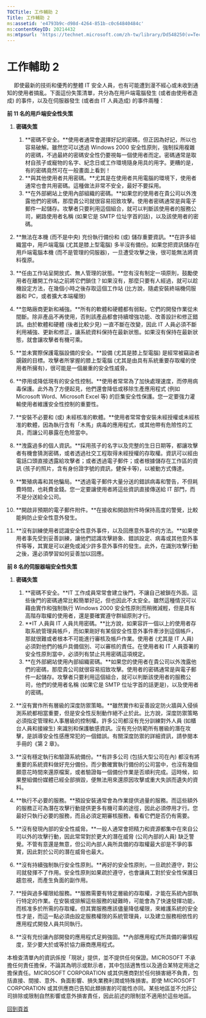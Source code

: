 ```yaml
---
TOCTitle: 工作輔助 2
Title: 工作輔助 2
ms:assetid: 'e4793b9c-d98d-4264-851b-c0c64840484c'
ms:contentKeyID: 20214432
ms:mtpsurl: 'https://technet.microsoft.com/zh-tw/library/Dd548250(v=TechNet.10)'
---
```


工作輔助 2
==========

　
即使最新的技術和優秀的整體 IT 安全人員，也有可能遭到漫不經心或未收到通知的使用者搞亂。下面這份失策清單，共分為在用戶端電腦發生 (或者由使用者造成) 的事件，以及在伺服器發生 (或者由 IT 人員造成) 的事件兩種：

**前 11 名的用戶端安全性失策**

1.  **密碼失策**
    1.  **密碼不安全。**使用者通常會選擇好記的密碼，但正因為好記，所以也容易破解。雖然您可以透過 Windows 2000 安全性原則，強制採用複雜的密碼，不過最終的密碼安全性仍要視每一個使用者而定。密碼通常是取材自孩子或寵物的名字、紀念日或工作環境隨身用具的用字。更糟的是，有的密碼竟然可在一般畫面上看到！
    2.  **與其他使用者共用密碼。**尤其是在使用者共用電腦的環境下，使用者通常也會共用密碼。這種做法非常不安全，最好不要採用。
    3.  **在外部網站上使用內部組織的密碼。**如果您的使用者在貴公司以外洩露他們的密碼，那麼貴公司就很容易招致攻擊。使用者密碼通常是與電子郵件一起儲存。攻擊者只要利用這個組合，就可以判斷該使用者的服務公司，網路使用者名稱 (如果它是 SMTP 位址字首的話)，以及該使用者的密碼。

2.  **無法在本機 (而不是中央) 充份執行備份和 (或) 儲存重要資訊。**在許多組織當中，用戶端電腦 (尤其是膝上型電腦) 多半沒有備份。如果您把資訊儲存在用戶端電腦本機 (而不是管理的伺服器)，一旦遭受攻擊之後，很可能無法將資料復原。
    　
3.  **任由工作站呈開放式、無人管理的狀態。**您有沒有制定一項原則，鼓勵使用者在離開工作站之前將它們鎖住？如果沒有，那麼只要有人經過，就可以趁機設定方法，在幾個小時之後存取這個工作站 (比方說，隨處安裝終端機伺服器和 PC，或者擴大本端權限)
    　
4.  **忽略廠商更新和補強。**所有的軟體和硬體都有弱點，它們的開發作業從未間斷。除非產品不再使用，否則該產品都會持續增強功能、改善設計和修正錯誤。由於軟體和硬體 (後者比較少見) 一直不斷在改變，因此 IT 人員必須不斷利用補強、更新和修正，讓系統資料保持在最新狀態。如果沒有保持在最新狀態，就會讓攻擊者有機可乘。
    　
5.  **並未實際保護電腦設備的安全。**設備 (尤其是膝上型電腦) 是經常被竊盜者覬覦的目標。攻擊者所掌握的膝上型電腦 (尤其是由具有系統重要存取權的使用者所擁有)，很可能是一個嚴重的安全性威脅。
    　
6.  **停用或降低現有的安全性控制。**使用者常常為了加快處理速度，而停用病毒保護。此外為了方便起見，他們還會降低或移除生產應用程式 (例如 Microsoft Word、Microsoft Excel 等) 的巨集安全性保護。您一定要強力灌輸使用者維護安全性控制的重要性。
    　
7.  **安裝不必要和 (或) 未經核准的軟體。**使用者常常會安裝未經授權或未經核准的軟體，因為執行含有「木馬」病毒的應用程式，或其他帶有危險性的工具，而讓公司暴露在危險當中。
    　
8.  **洩露過多的個人資訊。**採用孩子的名字以及完整的生日日期等，都讓攻擊者有機會猜測密碼，或者透過社交工程取得未經授權的存取權。資訊可以經由電話口頭直接透露給攻擊者；或者透過電子郵件；或者根據儲存在工作區的資訊 (孩子的照片，含有身份證字號的資訊，健保卡等)，以被動方式傳達。
    　
9.  **繁殖病毒和其他騙局。**透過電子郵件大量分送的錯誤病毒和警告，不但耗費時間，也耗費金錢。您一定要讓使用者將這些資訊直接傳送給 IT 部門，而不是分送給全公司。
    　
10. **開啟非預期的電子郵件附件。**在接收和開啟附件時保持高度的警覺，比較能夠防止安全性意外發生。
    　
11. **沒有訓練使用者認識安全性意外事件，以及回應意外事件的方法。**如果使用者事先受到妥善訓練，讓他們認識攻擊跡象、錯誤設定、病毒或其他意外事件等等，其實是可以避免或減少許多意外事件的發生。此外，在識別攻擊行動之後，還必須學習如何妥善加以回應。

**前 8 名的伺服器端安全性失策**

1.  **密碼失策**
    1.  **密碼不安全。**IT 工作成員常常會建立後門，不讓自己被鎖在外面。這些後門的密碼通常比較簡單好記，但也因此不太安全。雖然這種情況可以藉由實作和強制執行 Windows 2000 安全性原則而稍微減輕，但是具有高階存取權的使用者，還是要確實遵守群組原則才行。
    2.  **IT 人員與 IT 人員共用密碼。**比方說，如果容許一個以上的使用者存取系統管理員帳戶，而如果剛好有某個安全性意外事件牽涉到這個帳戶，那就很難或者根本不可能進行審核及帳戶作業。使用者 (尤其是 IT 人員) 必須對他們的帳戶具備個別、可以審核的責任。在使用者和 IT 人員簽署的安全性原則當中，必須列有禁止共用密碼這項規定。
    3.  **在外部網站使用內部組織密碼。**如果您的使用者在貴公司以外洩露他們的密碼，那麼貴公司就很容易招致攻擊。使用者的密碼通常是與電子郵件一起儲存。攻擊者只要利用這個組合，就可以判斷該使用者的服務公司，他們的使用者名稱 (如果它是 SMTP 位址字首的話更是)，以及使用者的密碼。

2.  **沒有實作所有層級的深度防禦策略。**雖然實作和妥善設定防火牆與入侵偵測系統都相當重要，但是安全性反制動作絕不止於此。比方說，深度防禦策略必須指定管理和人事層級的控制權。許多公司都沒有充分訓練對外人員 (如櫃台人員和接線生) 來識別和保護敏感資訊。沒有充分防範所有層級的潛在攻擊，是誤導安全性感應常犯的一個錯誤。有關深度防禦的詳細資訊，請參閱本手冊的《第 2 章》。
    　
3.  **沒有穩定執行和驗證系統備份。**有許多公司 (包括大型公司在內) 都沒有將重要的系統資料做好充分備份。而少數確實執行備份的公司當中，也沒有幾個願意花時間來還原檔案，或者驗證每一個備份作業是否順利完成。這時候，如果整組備份媒體已經全部損毀，便無法用來還原因攻擊或重大失誤而遺失的資料。
    　
4.  **執行不必要的服務。**預設安裝通常會為作業提供過量的服務。而這些額外的服務正可為潛在攻擊行動提供更多有機可乘的途徑，因此必須停用才行。您最好只執行必要的服務，而且必須定期審核服務，看看它們是否仍有需要。
    　
5.  **沒有發現內部的安全性威脅。**一般人通常會把精力和資源都集中在來自公司以外的攻擊行動，因此常常對於更大的潛在威脅 (公司內部的人員) 缺乏警覺。不管有意還是無意，但公司內部人員所具備的存取權最大卻是不爭的事實，因此對於公司的潛在威脅也最大。
    　
6.  **沒有持續強制執行安全性原則。**再好的安全性原則，一旦疏於遵守，對公司就發揮不了作用。安全性原則如果疏於遵守，也會讓員工對於安全性保護日趨忽視，而產生負面的副作用。
    　
7.  **授與過多權限給服務。**服務需要有特定層級的存取權，才能在系統內部執行特定的作業。在安裝或排解這些服務的疑難時，可能會為了快速發揮功能，而核准多於所需的存取權。但其實服務應該儘量降低權限，來維護系統的安全性才是，而這一點必須由設定服務權限的系統管理員，以及建立服務相依性的應用程式開發人員共同執行。
    　
8.  **沒有充份讓內部開發的應用程式足夠強固。**內部應用程式所具備的審慎程度，至少要大於或等於協力廠商應用程式。

本檢查清單內的資訊係按「現狀」提供，並不提供任何保證。MICROSOFT 不承擔任何責任擔保，不論其為明示或默示者，其中包括適售性以及適合某特定用途之擔保責任。MICROSOFT CORPORATION 或其供應商對於任何損害絕不負責，包括直接、間接、意外、負面影響、損失業務利潤或特殊損害。即使 MICROSOFT CORPORATION 或其供應商已告知此類損害的可能性亦同。某些地區並不允許公司排除或限制自然影響或意外損害責任，因此前述的限制並不適用於這些地區。

[](#mainsection)[回到頁首](#mainsection)
